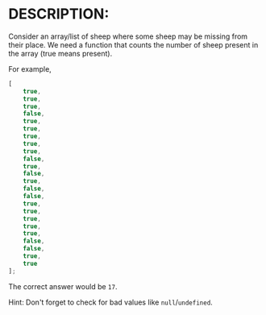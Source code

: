 # DESCRIPTION:

Consider an array/list of sheep where some sheep may be missing from their place. We need a function that counts the number of sheep present in the array (true means present).

For example,

```ts
[
    true,
    true,
    true,
    false,
    true,
    true,
    true,
    true,
    true,
    false,
    true,
    false,
    true,
    false,
    false,
    true,
    true,
    true,
    true,
    true,
    false,
    false,
    true,
    true
];
```

The correct answer would be `17`.

Hint: Don't forget to check for bad values like `null`/`undefined`.
